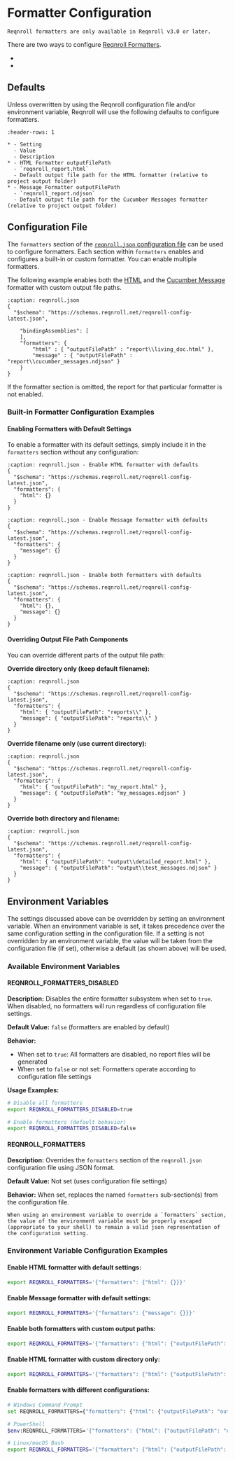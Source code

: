# Formatter Configuration

```{note}
Reqnroll formatters are only available in Reqnroll v3.0 or later.
```

There are two ways to configure [Reqnroll Formatters](../reporting/reqnroll-formatters.md).

* [](#configuration-file)
* [](#environment-variables)

## Defaults

Unless overwritten by using the Reqnroll configuration file and/or environment variable, Reqnroll will use the following defaults to configure formatters.

```{list-table}
:header-rows: 1

* - Setting
  - Value
  - Description
* - HTML Formatter outputFilePath
  - `reqnroll_report.html`
  - Default output file path for the HTML formatter (relative to project output folder)
* - Message Formatter outputFilePath
  - `reqnroll_report.ndjson`
  - Default output file path for the Cucumber Messages formatter (relative to project output folder)
```

## Configuration File

The `formatters` section of the [`reqnroll.json` configuration file](configuration.md) can be used to configure formatters. Each section within `formatters` enables and configures a built-in or custom formatter. You can enable multiple formatters.

The following example enables both the [HTML](../reporting/reqnroll-formatters.md#html-formatter) and the [Cucumber Message](../reporting/reqnroll-formatters.md#cucumber-messages-formatter) formatter with custom output file paths.

```{code-block} json
:caption: reqnroll.json
{
  "$schema": "https://schemas.reqnroll.net/reqnroll-config-latest.json",

    "bindingAssemblies": [
    ],
    "formatters": {
        "html" : { "outputFilePath" : "report\\living_doc.html" },
        "message" : { "outputFilePath" : "report\\cucumber_messages.ndjson" }
    }
}
```

If the formatter section is omitted, the report for that particular formatter is not enabled.

### Built-in Formatter Configuration Examples

#### Enabling Formatters with Default Settings

To enable a formatter with its default settings, simply include it in the `formatters` section without any configuration:

```{code-block} json
:caption: reqnroll.json - Enable HTML formatter with defaults
{
  "$schema": "https://schemas.reqnroll.net/reqnroll-config-latest.json",
  "formatters": {
    "html": {}
  }
}
```

```{code-block} json
:caption: reqnroll.json - Enable Message formatter with defaults
{
  "$schema": "https://schemas.reqnroll.net/reqnroll-config-latest.json",
  "formatters": {
    "message": {}
  }
}
```

```{code-block} json
:caption: reqnroll.json - Enable both formatters with defaults
{
  "$schema": "https://schemas.reqnroll.net/reqnroll-config-latest.json",
  "formatters": {
    "html": {},
    "message": {}
  }
}
```

#### Overriding Output File Path Components

You can override different parts of the output file path:

**Override directory only (keep default filename):**
```{code-block} json
:caption: reqnroll.json
{
  "$schema": "https://schemas.reqnroll.net/reqnroll-config-latest.json",
  "formatters": {
    "html": { "outputFilePath": "reports\\" },
    "message": { "outputFilePath": "reports\\" }
  }
}
```

**Override filename only (use current directory):**
```{code-block} json
:caption: reqnroll.json
{
  "$schema": "https://schemas.reqnroll.net/reqnroll-config-latest.json",
  "formatters": {
    "html": { "outputFilePath": "my_report.html" },
    "message": { "outputFilePath": "my_messages.ndjson" }
  }
}
```

**Override both directory and filename:**
```{code-block} json
:caption: reqnroll.json
{
  "$schema": "https://schemas.reqnroll.net/reqnroll-config-latest.json",
  "formatters": {
    "html": { "outputFilePath": "output\\detailed_report.html" },
    "message": { "outputFilePath": "output\\test_messages.ndjson" }
  }
}
```

## Environment Variables

The settings discussed above can be overridden by setting an environment variable. When an environment variable is set, it takes precedence over the same configuration setting in the configuration file. If a setting is not overridden by an environment variable, the value will be taken from the configuration file (if set), otherwise a default (as shown above) will be used.

### Available Environment Variables

#### REQNROLL_FORMATTERS_DISABLED

**Description:** Disables the entire formatter subsystem when set to `true`. When disabled, no formatters will run regardless of configuration file settings.

**Default Value:** `false` (formatters are enabled by default)

**Behavior:** 
- When set to `true`: All formatters are disabled, no report files will be generated
- When set to `false` or not set: Formatters operate according to configuration file settings

**Usage Examples:**
```bash
# Disable all formatters
export REQNROLL_FORMATTERS_DISABLED=true

# Enable formatters (default behavior)
export REQNROLL_FORMATTERS_DISABLED=false
```

#### REQNROLL_FORMATTERS

**Description:** Overrides the `formatters` section of the `reqnroll.json` configuration file using JSON format.

**Default Value:** Not set (uses configuration file settings)

**Behavior:** When set, replaces the named `formatters` sub-section(s) from the configuration file.

```{note}
When using an environment variable to override a `formatters` section, the value of the environment variable must be properly escaped (appropriate to your shell) to remain a valid json representation of the configuration setting.
```
### Environment Variable Configuration Examples

#### Enable HTML formatter with default settings:
```bash
export REQNROLL_FORMATTERS='{"formatters": {"html": {}}}'
```

#### Enable Message formatter with default settings:
```bash
export REQNROLL_FORMATTERS='{"formatters": {"message": {}}}'
```

#### Enable both formatters with custom output paths:
```bash
export REQNROLL_FORMATTERS='{"formatters": {"html": {"outputFilePath": "reports/test_report.html"}, "message": {"outputFilePath": "reports/test_messages.ndjson"}}}'
```

#### Enable HTML formatter with custom directory only:
```bash
export REQNROLL_FORMATTERS='{"formatters": {"html": {"outputFilePath": "test-results/"}}}'
```

#### Enable formatters with different configurations:
```bash
# Windows Command Prompt
set REQNROLL_FORMATTERS={"formatters": {"html": {"outputFilePath": "output\\report.html"}, "message": {"outputFilePath": "output\\messages.ndjson"}}}

# PowerShell
$env:REQNROLL_FORMATTERS='{"formatters": {"html": {"outputFilePath": "output/report.html"}, "message": {"outputFilePath": "output/messages.ndjson"}}}'

# Linux/macOS Bash
export REQNROLL_FORMATTERS='{"formatters": {"html": {"outputFilePath": "output/report.html"}, "message": {"outputFilePath": "output/messages.ndjson"}}}'
```
